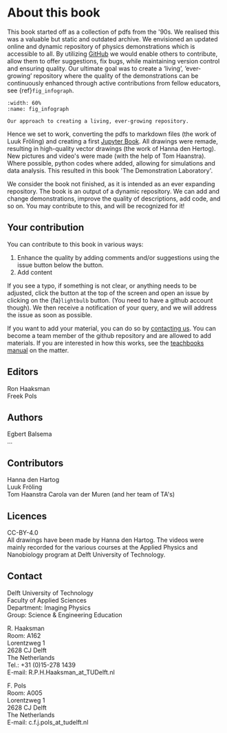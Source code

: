 # About this book

This book started off as a collection of pdfs from the '90s. We realised this was a valuable but static and outdated archive. We envisioned an updated online and dynamic repository of physics demonstrations which is accessible to all. By utilizing [GitHub](https://github.com) we would enable others to contribute, allow them to offer suggestions, fix bugs, while maintaining version control and ensuring quality. Our ultimate goal was to create a ‘living’, ‘ever-growing’ repository where the quality of the demonstrations can be continuously enhanced through active contributions from fellow educators, see {ref}`fig_infograph`. 

```{figure} Infographic.png
:width: 60%
:name: fig_infograph

Our approach to creating a living, ever-growing repository.
```

Hence we set to work, converting the pdfs to markdown files (the work of Luuk Fröling) and creating a first [Jupyter Book](https://jupyterbook.org/). All drawings were remade, resulting in high-quality vector drawings (the work of Hanna den Hertog). New pictures and video's were made (with the help of Tom Haanstra). Where possible, python codes where added, allowing for simulations and data analysis. This resulted in this book 'The Demonstration Laboratory'. 

We consider the book not finished, as it is intended as an ever expanding repository. The book is an output of a dynamic repository. We can add and change demonstrations, improve the quality of descriptions, add code, and so on. You may contribute to this, and will be recognized for it! 


## Your contribution

You can contribute to this book in various ways: 
1. Enhance the quality by adding comments and/or suggestions using the issue button <i class="fa-solid fa-lightbulb"></i> below the  <i class="fa-brands fa-github"></i> button.
2. Add content

If you see a typo, if something is not clear, or anything needs to be adjusted, click the <i class="fa-brands fa-github"></i> button at the top of the screen and open an issue by clicking on the {fa}`lightbulb` button. (You need to have a github account though). We then receive a notification of your query, and we will address the issue as soon as possible.

If you want to add your material, you can do so by [contacting us](c.f.j.pols@tudelft.nl). You can become a team member of the github repository and are allowed to add materials. If you are interested in how this works, see the [teachbooks manual](https://teachbooks.io/manual/workflows/collaboration.html) on the matter.

## Editors
Ron Haaksman  
Freek Pols

## Authors
Egbert Balsema  
...

## Contributors
Hanna den Hartog  
Luuk Fröling  
Tom Haanstra
Carola van der Muren (and her team of TA's)

## Licences
CC-BY-4.0  
All drawings have been made by Hanna den Hartog. The videos were mainly recorded for the various courses at the Applied Physics and Nanobiology program at Delft University of Technology.

## Contact

Delft University of Technology  
Faculty of Applied Sciences  
Department: Imaging Physics  
Group: Science & Engineering Education 

R. Haaksman  
Room: A162  
Lorentzweg 1  
2628 CJ Delft  
The Netherlands  
Tel.: +31 (0)15-278 1439  
E-mail: R.P.H.Haaksman_at_TUDelft.nl

F. Pols  
Room: A005  
Lorentzweg 1  
2628 CJ Delft  
The Netherlands  
E-mail: c.f.j.pols_at_tudelft.nl

